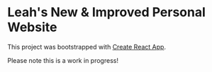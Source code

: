 # Leah's New & Improved Personal Website

This project was bootstrapped with [Create React App](https://github.com/facebook/create-react-app).

Please note this is a work in progress!

<!-- TO DO:
-contact links at footer of page
- test contrast / find a better color palette for website
- make title name navigate to homepage
- change favicon
- add shadows/borders to create depth/dimension?
- make sure fonts (style, weight, size, color etc), colors, hover effects, link effects, spacing (margin, padding, width/height) are all uniform
- buy domain and deploy site
- update resumes/huntr etc with new website link
- reupload new resumes to Resumes component
-->